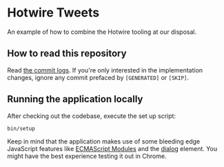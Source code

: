 # Hotwire Tweets

An example of how to combine the Hotwire tooling at our disposal.

## How to read this repository

Read [the commit logs][the commit logs]. If you're only interested in the
implementation changes, ignore any commit prefaced by `[GENERATED]` or `[SKIP]`.

[the commit logs]: https://github.com/seanpdoyle/hotwire-tweets/commits/main

## Running the application locally

After checking out the codebase, execute the set up script:

```sh
bin/setup
```

Keep in mind that the application makes use of some bleeding edge JavaScript
features like [ECMAScript Modules][esm] and the [dialog][] element. You might
have the best experience testing it out in Chrome.

[esm]: https://developer.mozilla.org/en-US/docs/Web/JavaScript/Guide/Modules
[dialog]: https://developer.mozilla.org/en-US/docs/Web/HTML/Element/dialog
